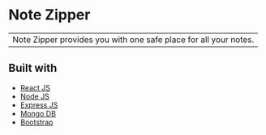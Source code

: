 # Note Zipper
<table>
<tr>
<td>
  Note Zipper provides you with one safe place for all your notes.
</td>
</tr>
</table>

## Built with 

- [React JS](https://reactjs.org/)
- [Node JS](https://nodejs.org/) 
- [Express JS](https://expressjs.com/)
- [Mongo DB](https://www.mongodb.com/)
- [Bootstrap](http://getbootstrap.com/)
